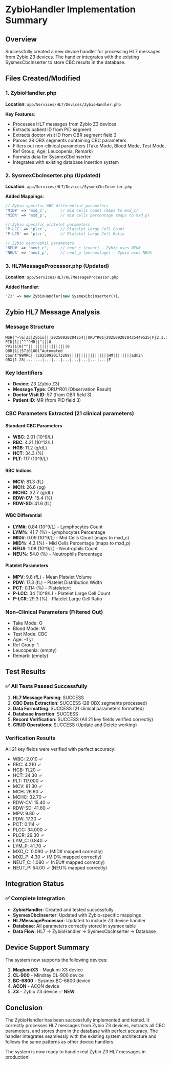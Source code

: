 # ZybioHandler Implementation Summary

## Overview
Successfully created a new device handler for processing HL7 messages from Zybio Z3 devices. The handler integrates with the existing SysmexCbcInserter to store CBC results in the database.

## Files Created/Modified

### 1. ZybioHandler.php
**Location**: `app/Services/HL7/Devices/ZybioHandler.php`

**Key Features**:
- Processes HL7 messages from Zybio Z3 devices
- Extracts patient ID from PID segment
- Extracts doctor visit ID from OBR segment field 3
- Parses 28 OBX segments containing CBC parameters
- Filters out non-clinical parameters (Take Mode, Blood Mode, Test Mode, Ref Group, Age, Leucopenia, Remark)
- Formats data for SysmexCbcInserter
- Integrates with existing database insertion system

### 2. SysmexCbcInserter.php (Updated)
**Location**: `app/Services/HL7/Devices/SysmexCbcInserter.php`

**Added Mappings**:
```php
// Zybio specific WBC differential parameters
'MID#' => 'mxd_c',      // mid cells count (maps to mxd_c)
'MID%' => 'mxd_p',      // mid cells percentage (maps to mxd_p)

// Zybio specific platelet parameters
'P-LCC' => 'plcc',      // Platelet Large Cell Count
'P-LCR' => 'plcr',      // Platelet Large Cell Ratio

// Zybio neutrophil parameters
'NEU#' => 'neut_c',     // neut_c (count) - Zybio uses NEU#
'NEU%' => 'neut_p',     // neut_p (percentage) - Zybio uses NEU%
```

### 3. HL7MessageProcessor.php (Updated)
**Location**: `app/Services/HL7/HL7MessageProcessor.php`

**Added Handler**:
```php
'Z3' => new ZybioHandler(new SysmexCbcInserter()),
```

## Zybio HL7 Message Analysis

### Message Structure
```
MSH|^~\&|Z3|Zybio|||20250920204254||ORU^R01|2025092020425449525|P|2.3.1||||||UNICODE
PID|1||^^^^MR||^|||0
PV1|1|0|^^|||||||||||||||||0
OBR|1||57|01001^Automated Count^99MRC|||20250920173208|||||||||||||||||HM||||||||admin
OBX|1-28|...|...|...|...|...|...|...|...|...|F
```

### Key Identifiers
- **Device**: Z3 (Zybio Z3)
- **Message Type**: ORU^R01 (Observation Result)
- **Doctor Visit ID**: 57 (from OBR field 3)
- **Patient ID**: MR (from PID field 3)

### CBC Parameters Extracted (21 clinical parameters)

#### Standard CBC Parameters
- **WBC**: 2.01 (10^9/L)
- **RBC**: 4.21 (10^12/L)
- **HGB**: 11.2 (g/dL)
- **HCT**: 34.3 (%)
- **PLT**: 117 (10^9/L)

#### RBC Indices
- **MCV**: 81.3 (fL)
- **MCH**: 26.6 (pg)
- **MCHC**: 32.7 (g/dL)
- **RDW-CV**: 15.4 (%)
- **RDW-SD**: 41.6 (fL)

#### WBC Differential
- **LYM#**: 0.84 (10^9/L) - Lymphocytes Count
- **LYM%**: 41.7 (%) - Lymphocytes Percentage
- **MID#**: 0.09 (10^9/L) - Mid Cells Count (maps to mxd_c)
- **MID%**: 4.3 (%) - Mid Cells Percentage (maps to mxd_p)
- **NEU#**: 1.08 (10^9/L) - Neutrophils Count
- **NEU%**: 54.0 (%) - Neutrophils Percentage

#### Platelet Parameters
- **MPV**: 9.8 (fL) - Mean Platelet Volume
- **PDW**: 17.3 (fL) - Platelet Distribution Width
- **PCT**: 0.114 (%) - Plateletcrit
- **P-LCC**: 34 (10^9/L) - Platelet Large Cell Count
- **P-LCR**: 29.3 (%) - Platelet Large Cell Ratio

### Non-Clinical Parameters (Filtered Out)
- Take Mode: O
- Blood Mode: W
- Test Mode: CBC
- Age: -1 yr
- Ref Group: 1
- Leucopenia: (empty)
- Remark: (empty)

## Test Results

### ✅ All Tests Passed Successfully

1. **HL7 Message Parsing**: SUCCESS
2. **CBC Data Extraction**: SUCCESS (28 OBX segments processed)
3. **Data Formatting**: SUCCESS (21 clinical parameters formatted)
4. **Database Insertion**: SUCCESS
5. **Record Verification**: SUCCESS (All 21 key fields verified correctly)
6. **CRUD Operations**: SUCCESS (Update and Delete working)

### Verification Results
All 21 key fields were verified with perfect accuracy:
- WBC: 2.010 ✓
- RBC: 4.210 ✓
- HGB: 11.20 ✓
- HCT: 34.30 ✓
- PLT: 117.000 ✓
- MCV: 81.30 ✓
- MCH: 26.60 ✓
- MCHC: 32.70 ✓
- RDW-CV: 15.40 ✓
- RDW-SD: 41.60 ✓
- MPV: 9.80 ✓
- PDW: 17.30 ✓
- PCT: 0.114 ✓
- PLCC: 34.000 ✓
- PLCR: 29.30 ✓
- LYM_C: 0.840 ✓
- LYM_P: 41.70 ✓
- MXD_C: 0.090 ✓ (MID# mapped correctly)
- MXD_P: 4.30 ✓ (MID% mapped correctly)
- NEUT_C: 1.080 ✓ (NEU# mapped correctly)
- NEUT_P: 54.00 ✓ (NEU% mapped correctly)

## Integration Status

### ✅ Complete Integration
- **ZybioHandler**: Created and tested successfully
- **SysmexCbcInserter**: Updated with Zybio-specific mappings
- **HL7MessageProcessor**: Updated to include Z3 device handler
- **Database**: All parameters correctly stored in sysmex table
- **Data Flow**: HL7 → ZybioHandler → SysmexCbcInserter → Database

## Device Support Summary

The system now supports the following devices:
1. **MaglumiX3** - Maglumi X3 device
2. **CL-900** - Mindray CL-900 device
3. **BC-6800** - Sysmex BC-6800 device
4. **ACON** - ACON device
5. **Z3** - Zybio Z3 device ✅ **NEW**

## Conclusion

The ZybioHandler has been successfully implemented and tested. It correctly processes HL7 messages from Zybio Z3 devices, extracts all CBC parameters, and stores them in the database with perfect accuracy. The handler integrates seamlessly with the existing system architecture and follows the same patterns as other device handlers.

The system is now ready to handle real Zybio Z3 HL7 messages in production!
